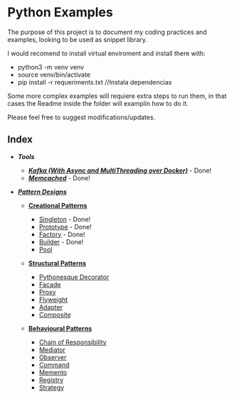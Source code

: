 # Python Examples

The purpose of this project is to document my coding practices and examples, looking to be used as snippet library.

I would recomend to install virtual enviroment and install there with:
- python3 -m venv venv
- source venv/bin/activate
- pip install -r requeriments.txt   //Instala dependencias

Some more complex examples will requiere extra steps to run them, in that cases the Readme inside the folder will examplin how to do it.

Please feel free to suggest modifications/updates.

## Index
+ ***Tools***
    + [***Kafka (With Async and MultiThreading over Docker)***](./kafka)  - Done!
    + [***Memcached***](./memcached)  - Done!

+ [***Pattern Designs***](./design-patterns)
    + [**Creational Patterns**](./design-patterns/creational)
        + [Singleton](./design-patterns/creational/singleton.py) - Done!
        + [Prototype](./design-patterns/creational/prototype.py) - Done!
        + [Factory](./design-patterns/creational/factory.py) - Done!
        + [Builder](./design-patterns/creational/builder.py) - Done!
        + [Pool](./design-patterns/creational/pool.py)

    + [**Structural Patterns**](./design-patterns/structural)
        + [Pythonesque Decorator](./design-patterns/structural/pythonesque_decorator.py)
        + [Facade](./design-patterns/structural/facade.py)
        + [Proxy](./design-patterns/structural/proxy.py)
        + [Flyweight](./design-patterns/structural/flyweight.py)
        + [Adapter](./design-patterns/structural/adapter.py)
        + [Composite](./design-patterns/structural/composite.py)

    + [**Behavioural Patterns**](./design-patterns/behavioural)
        + [Chain of Responsibility](./design-patterns/behavioural/chain_of_responsibility.py)
        + [Mediator](./design-patterns/behavioural/mediator.py)
        + [Observer](./design-patterns/behavioural/observer.py)
        + [Command](./design-patterns/behavioural/command.py)
        + [Memento](./design-patterns/behavioural/memento.py)
        + [Registry](./design-patterns/behavioural/registry.py)
        + [Strategy](./design-patterns/behavioural/strategy.py)